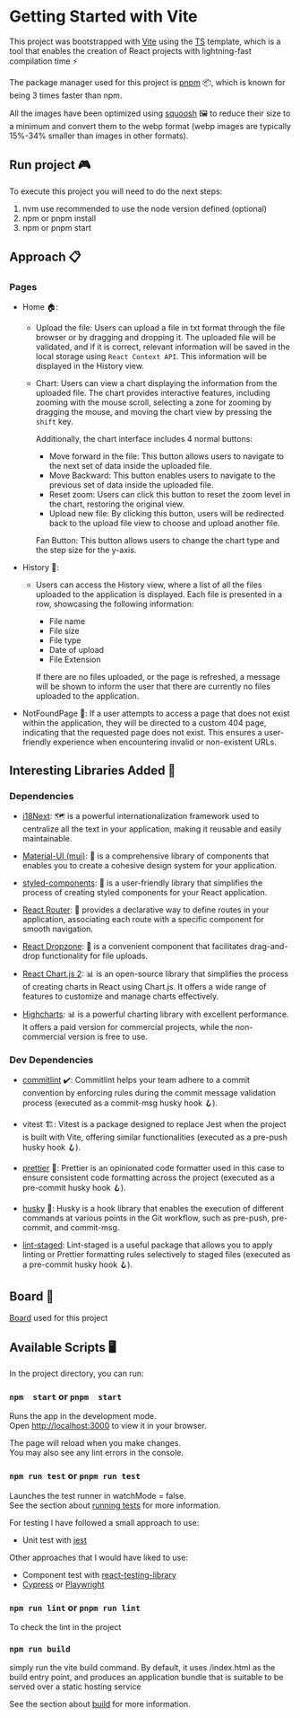 # Getting Started with Vite

This project was bootstrapped with [Vite](https://vitejs.dev/) using the [TS](https://www.typescriptlang.org/) template, which is a tool that enables the creation of React projects with lightning-fast compilation time ⚡

The package manager used for this project is [pnpm](https://pnpm.io/es/) 📦, which is known for being 3 times faster than npm.

All the images have been optimized using [squoosh](https://squoosh.app/) 🖼️ to reduce their size to a minimum and convert them to the webp format (webp images are typically 15%-34% smaller than images in other formats).

## Run project 🎮

To execute this project you will need to do the next steps:

1. nvm use recommended to use the node version defined (optional)
2. npm or pnpm install
3. npm or pnpm start

## Approach 📋

### Pages

- Home 🏠:

  - Upload the file: Users can upload a file in txt format through the file browser or by dragging and dropping it. The uploaded file will be validated, and if it is correct, relevant information will be saved in the local storage using `React Context API`. This information will be displayed in the History view.

  - Chart: Users can view a chart displaying the information from the uploaded file. The chart provides interactive features, including zooming with the mouse scroll, selecting a zone for zooming by dragging the mouse, and moving the chart view by pressing the `shift` key.

    Additionally, the chart interface includes 4 normal buttons:

    - Move forward in the file: This button allows users to navigate to the next set of data inside the uploaded file.
    - Move Backward: This button enables users to navigate to the previous set of data inside the uploaded file.
    - Reset zoom: Users can click this button to reset the zoom level in the chart, restoring the original view.
    - Upload new file: By clicking this button, users will be redirected back to the upload file view to choose and upload another file.

    Fan Button:
    This button allows users to change the chart type and the step size for the y-axis.

- History 📜:

  - Users can access the History view, where a list of all the files uploaded to the application is displayed. Each file is presented in a row, showcasing the following information:

    - File name
    - File size
    - File type
    - Date of upload
    - File Extension

    If there are no files uploaded, or the page is refreshed, a message will be shown to inform the user that there are currently no files uploaded to the application.

- NotFoundPage 🚫:
  If a user attempts to access a page that does not exist within the application, they will be directed to a custom 404 page, indicating that the requested page does not exist. This ensures a user-friendly experience when encountering invalid or non-existent URLs.

## Interesting Libraries Added 📘

### Dependencies

- [i18Next](https://react.i18next.com/): 🗺️ is a powerful internationalization framework used to centralize all the text in your application, making it reusable and easily maintainable.

- [Material-UI (mui)](https://mui.com/material-ui/getting-started/): 🎨 is a comprehensive library of components that enables you to create a cohesive design system for your application.

- [styled-components](https://styled-components.com/): 💅 is a user-friendly library that simplifies the process of creating styled components for your React application.

- [React Router](https://reactrouter.com/en/main): 🚗 provides a declarative way to define routes in your application, associating each route with a specific component for smooth navigation.

- [React Dropzone](https://react-dropzone.js.org/): 📁 is a convenient component that facilitates drag-and-drop functionality for file uploads.

- [React Chart.js 2](https://github.com/reactchartjs/react-chartjs-2): 📊 is an open-source library that simplifies the process of creating charts in React using Chart.js. It offers a wide range of features to customize and manage charts effectively.

- [Highcharts](https://www.highcharts.com/): 📊 is a powerful charting library with excellent performance. It offers a paid version for commercial projects, while the non-commercial version is free to use.

### Dev Dependencies

- [commitlint](https://commitlint.js.org/#/) ✔️: Commitlint helps your team adhere to a commit convention by enforcing rules during the commit message validation process (executed as a commit-msg husky hook 🪝).

- vitest 🏗️: Vitest is a package designed to replace Jest when the project is built with Vite, offering similar functionalities (executed as a pre-push husky hook 🪝).

- [prettier](https://prettier.io/) 🎨: Prettier is an opinionated code formatter used in this case to ensure consistent code formatting across the project (executed as a pre-commit husky hook 🪝).

- [husky](https://github.com/typicode/husky) 🐶: Husky is a hook library that enables the execution of different commands at various points in the Git workflow, such as pre-push, pre-commit, and commit-msg.

- [lint-staged](https://github.com/okonet/lint-staged): Lint-staged is a useful package that allows you to apply linting or Prettier formatting rules selectively to staged files (executed as a pre-commit husky hook 🪝).

## Board 🎫

[Board](https://github.com/users/ardguezsoc/projects/4) used for this project

## Available Scripts 🖥️

In the project directory, you can run:

### `npm  start` or `pnpm  start`

Runs the app in the development mode.\
Open [http://localhost:3000](http://localhost:3000) to view it in your browser.

The page will reload when you make changes.\
You may also see any lint errors in the console.

### `npm run test` or `pnpm run test`

Launches the test runner in watchMode = false.\
See the section about [running tests](https://vitest.dev/api/) for more information.

For testing I have followed a small approach to use:

- Unit test with [jest](https://jestjs.io/es-ES/)

Other approaches that I would have liked to use:

- Component test with [react-testing-library](https://testing-library.com/docs/react-testing-library/intro/)
- [Cypress](https://www.cypress.io/) or [Playwright](https://playwright.dev/)

### `npm run lint` or `pnpm run lint`

To check the lint in the project

### `npm run build`

simply run the vite build command. By default, it uses <root>/index.html as the build entry point,
and produces an application bundle that is suitable to be served over a static hosting service

See the section about [build](https://vitejs.dev/guide/build.html) for more information.
